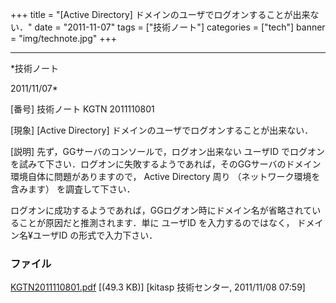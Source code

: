 ﻿+++
title = "[Active Directory] ドメインのユーザでログオンすることが出来ない．"
date = "2011-11-07"
tags = ["技術ノート"]
categories = ["tech"]
banner = "img/technote.jpg"
+++

-----------------------------------------------------------------------------------------------------------------------------

*技術ノート

2011/11/07*


[番号]
技術ノート KGTN 2011110801

[現象]
[Active Directory] ドメインのユーザでログオンすることが出来ない．

[説明]
先ず，GGサーバのコンソールで，ログオン出来ない ユーザID
でログオンを試みて下さい．ログオンに失敗するようであれば，そのGGサーバのドメイン環境自体に問題がありますので，
Active Directory 周り （ネットワーク環境を含みます） を調査して下さい．

ログオンに成功するようであれば，GGログオン時にドメイン名が省略されていることが原因だと推測されます．単に
ユーザID を入力するのではなく， ドメイン名¥ユーザID の形式で入力下さい．


### ファイル

 
 


[KGTN2011110801.pdf](http://techreport.kitasp.net/attachments/download/693/KGTN2011110801.pdf)
 [(49.3 KB)] [kitasp 技術センター, 2011/11/08
07:59]


 


 

